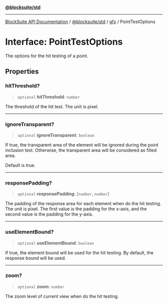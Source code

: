[**@blocksuite/std**](../../../../@blocksuite/std/README.md)

***

[BlockSuite API Documentation](../../../../README.md) / [@blocksuite/std](../../README.md) / [gfx](../README.md) / PointTestOptions

# Interface: PointTestOptions

The options for the hit testing of a point.

## Properties

### hitThreshold?

> `optional` **hitThreshold**: `number`

The threshold of the hit test. The unit is pixel.

***

### ignoreTransparent?

> `optional` **ignoreTransparent**: `boolean`

If true, the transparent area of the element will be ignored during the point inclusion test.
Otherwise, the transparent area will be considered as filled area.

Default is true.

***

### responsePadding?

> `optional` **responsePadding**: \[`number`, `number`\]

The padding of the response area for each element when do the hit testing. The unit is pixel.
The first value is the padding for the x-axis, and the second value is the padding for the y-axis.

***

### useElementBound?

> `optional` **useElementBound**: `boolean`

If true, the element bound will be used for the hit testing.
By default, the response bound will be used.

***

### zoom?

> `optional` **zoom**: `number`

The zoom level of current view when do the hit testing.
